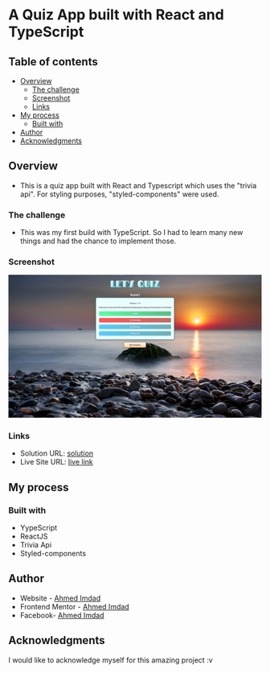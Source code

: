 #  A Quiz App built with React and TypeScript 

## Table of contents

- [Overview](#overview)
  - [The challenge](#the-challenge)
  - [Screenshot](#screenshot)
  - [Links](#links)
- [My process](#my-process)
  - [Built with](#built-with)
- [Author](#author)
- [Acknowledgments](#acknowledgments)


## Overview

- This is a quiz app built with React and Typescript which uses the "trivia api". For styling purposes, "styled-components" were used.

### The challenge

- This was my first build with TypeScript. So I had to learn many new things and had the chance to implement those.

### Screenshot

![](./src/images/design-windows.jpg)


### Links

- Solution URL: [solution](https://github.com/imdadulahmed1593/quiz-for-you-react-typescript)
- Live Site URL: [live link](https://quiz-for-you-react-typescript.netlify.app/)

## My process

### Built with

- YypeScript
- ReactJS
- Trivia Api
- Styled-components



## Author

- Website - [Ahmed Imdad](https://ahmedimdad93.netlify.app/)
- Frontend Mentor - [Ahmed Imdad](https://www.frontendmentor.io/profile/imdadulahmed1593)
- Facebook- [Ahmed Imdad](https://www.facebook.com/ahmed.imdad.5/)


## Acknowledgments

I would like to acknowledge myself for this amazing project :v

